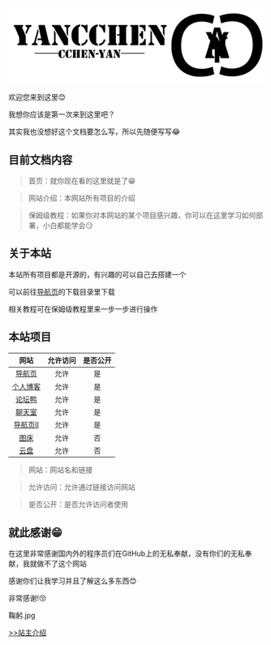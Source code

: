 ![](img/w.png)

欢迎您来到这里😊

我想你应该是第一次来到这里吧？

其实我也没想好这个文档要怎么写，所以先随便写写😂

## 目前文档内容

> 首页：就你现在看的这里就是了😁

> 网站介绍：本网站所有项目的介绍

> 保姆级教程：如果你对本网站的某个项目感兴趣，你可以在这里学习如何部署，小白都能学会😏

## 关于本站
本站所有项目都是开源的，有兴趣的可以自己去搭建一个

可以前往[导航页](https://yan.vin)的下载目录里下载

相关教程可在保姆级教程里来一步一步进行操作

## 本站项目

| 网站   | 允许访问 |     是否公开 |
| :-----: | :--: | :-------: |
| [导航页](https://yan.vin:86) |  允许  | 是 |
| [个人博客](https://yan.vin:777) |  允许  | 是 |
| [论坛鸭](https://yan.vin:666) |  允许  | 是 |
| [聊天室](https://yan.vin:555) |  允许  | 是 |
| [导航页Ⅱ](https://yan.vin/daohangye2/) |  允许  | 是 |
| [图床](https://yan.vin:2753/) |  允许  | 否 |
| [云盘](https://yan.vin:2853/) |  允许  | 否 |

> 网站：网站名和链接

> 允许访问：允许通过链接访问网站

> 是否公开：是否允许访问者使用

## 就此感谢😁
在这里非常感谢国内外的程序员们在GitHub上的无私奉献，没有你们的无私奉献，我就做不了这个网站

感谢你们让我学习并且了解这么多东西😊

非常感谢!😚

鞠躬.jpg

[>>站主介绍](首页/站主介绍/)